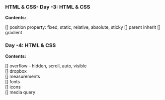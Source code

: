 ### HTML & CSS- Day -3: HTML & CSS

**Contents:**

[] position property: fixed, static, relative, absolute, sticky
[] parent inherit
[] gradient

### Day -4: HTML & CSS

**Contents:**

[] overflow - hidden, scroll, auto, visible  
[] dropbox  
[] measurements  
[] fonts  
[] icons  
[] media query
